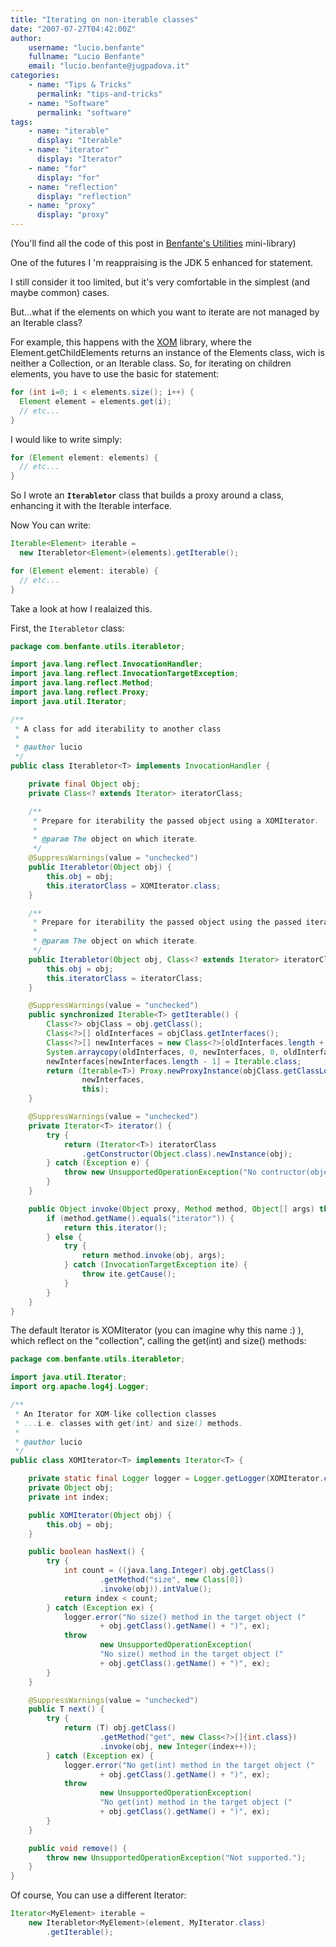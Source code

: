 ```yaml
---
title: "Iterating on non-iterable classes"
date: "2007-07-27T04:42:00Z"
author:
    username: "lucio.benfante"
    fullname: "Lucio Benfante"
    email: "lucio.benfante@jugpadova.it"
categories:
    - name: "Tips & Tricks"
      permalink: "tips-and-tricks"
    - name: "Software"
      permalink: "software"
tags:
    - name: "iterable"
      display: "Iterable"
    - name: "iterator"
      display: "Iterator"
    - name: "for"
      display: "for"
    - name: "reflection"
      display: "reflection"
    - name: "proxy"
      display: "proxy"
---
```

(You'll find all the code of this post in [Benfante's Utilities](http://www.benfante.com/bensite/sourcecode.jsf) mini-library)

One of the futures I 'm reappraising is the JDK 5 enhanced for statement.

I still consider it too limited, but it's very comfortable in the simplest (and maybe common) cases.

But...what if the elements on which you want to iterate are not managed by an Iterable class?

For example, this happens with the [XOM](http://www.xom.nu/) library, where the Element.getChildElements returns an instance of the Elements class, wich is neither a Collection, or an Iterable class. So, for iterating on children elements, you have to use the basic for statement:

```java
for (int i=0; i < elements.size(); i++) {
  Element element = elements.get(i);
  // etc...
}
```

I would like to write simply:

```java
for (Element element: elements) {
  // etc...
}
```

So I wrote an **<code>Iterabletor</code>** class that builds a proxy around a class, enhancing it with the Iterable interface.

Now You can write:

```java
Iterable<Element> iterable =
  new Iterabletor<Element>(elements).getIterable();

for (Element element: iterable) {
  // etc...
}
```


Take a look at how I realaized this.

First, the <code>Iterabletor</code> class:

```java
package com.benfante.utils.iterabletor;

import java.lang.reflect.InvocationHandler;
import java.lang.reflect.InvocationTargetException;
import java.lang.reflect.Method;
import java.lang.reflect.Proxy;
import java.util.Iterator;

/**
 * A class for add iterability to another class
 * 
 * @author lucio
 */
public class Iterabletor<T> implements InvocationHandler {

    private final Object obj;
    private Class<? extends Iterator> iteratorClass;

    /**
     * Prepare for iterability the passed object using a XOMIterator.
     *
     * @param The object on which iterate.
     */
    @SuppressWarnings(value = "unchecked")
    public Iterabletor(Object obj) {
        this.obj = obj;
        this.iteratorClass = XOMIterator.class;
    }

    /**
     * Prepare for iterability the passed object using the passed iterator class.
     *
     * @param The object on which iterate.
     */
    public Iterabletor(Object obj, Class<? extends Iterator> iteratorClass) {
        this.obj = obj;
        this.iteratorClass = iteratorClass;
    }

    @SuppressWarnings(value = "unchecked")
    public synchronized Iterable<T> getIterable() {
        Class<?> objClass = obj.getClass();
        Class<?>[] oldInterfaces = objClass.getInterfaces();
        Class<?>[] newInterfaces = new Class<?>[oldInterfaces.length + 1];
        System.arraycopy(oldInterfaces, 0, newInterfaces, 0, oldInterfaces.length);
        newInterfaces[newInterfaces.length - 1] = Iterable.class;
        return (Iterable<T>) Proxy.newProxyInstance(objClass.getClassLoader(),
                newInterfaces,
                this);
    }

    @SuppressWarnings(value = "unchecked")
    private Iterator<T> iterator() {
        try {
            return (Iterator<T>) iteratorClass
                .getConstructor(Object.class).newInstance(obj);
        } catch (Exception e) {
            throw new UnsupportedOperationException("No contructor(object)", e);
        }
    }

    public Object invoke(Object proxy, Method method, Object[] args) throws Throwable {
        if (method.getName().equals("iterator")) {
            return this.iterator();
        } else {
            try {
                return method.invoke(obj, args);
            } catch (InvocationTargetException ite) {
                throw ite.getCause();
            }
        }
    }
}
```

The default Iterator is XOMIterator (you can imagine why this name :) ), which reflect on the "collection", calling the get(int) and size() methods:

```java
package com.benfante.utils.iterabletor;

import java.util.Iterator;
import org.apache.log4j.Logger;

/**
 * An Iterator for XOM-like collection classes
 * ...i.e. classes with get(int) and size() methods.
 * 
 * @author lucio
 */
public class XOMIterator<T> implements Iterator<T> {

    private static final Logger logger = Logger.getLogger(XOMIterator.class);
    private Object obj;
    private int index;

    public XOMIterator(Object obj) {
        this.obj = obj;
    }

    public boolean hasNext() {
        try {
            int count = ((java.lang.Integer) obj.getClass()
                    .getMethod("size", new Class[0])
                    .invoke(obj)).intValue();
            return index < count;
        } catch (Exception ex) {
            logger.error("No size() method in the target object ("
                    + obj.getClass().getName() + ")", ex);
            throw
                    new UnsupportedOperationException(
                    "No size() method in the target object ("
                    + obj.getClass().getName() + ")", ex);
        }
    }

    @SuppressWarnings(value = "unchecked")
    public T next() {
        try {
            return (T) obj.getClass()
                    .getMethod("get", new Class<?>[]{int.class})
                    .invoke(obj, new Integer(index++));
        } catch (Exception ex) {
            logger.error("No get(int) method in the target object ("
                    + obj.getClass().getName() + ")", ex);
            throw
                    new UnsupportedOperationException(
                    "No get(int) method in the target object ("
                    + obj.getClass().getName() + ")", ex);
        }
    }

    public void remove() {
        throw new UnsupportedOperationException("Not supported.");
    }
}
```

Of course, You can use a different Iterator:

```java
Iterator<MyElement> iterable =
    new Iterabletor<MyElement>(element, MyIterator.class)
        .getIterable();
```
